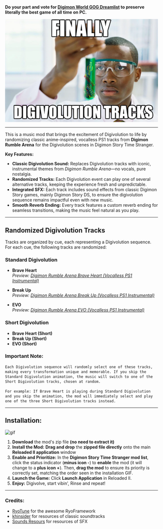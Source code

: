**Do your part and vote for [Digimon World GOG Dreamlist](https://www.gog.com/dreamlist/game/digimon-world-1999) to preserve literally the best game of all time on PC.**

![img-1](/Finally-digivolution%20tracks.png)

-----

This is a music mod that brings the excitement of Digivolution to life by randomizing classic anime-inspired, vocalless PS1 tracks from **Digimon Rumble Arena** for the Digivolution scenes in Digimon Story Time Stranger.

**Key Features:**

  * **Classic Digivolution Sound:** Replaces Digivolution tracks with iconic, instrumental themes from *Digimon Rumble Arena*—no vocals, pure nostalgia.
  * **Randomized Tracks:** Each Digivolution event can play one of several alternative tracks, keeping the experience fresh and unpredictable.
  * **Integrated SFX:** Each track includes sound effects from classic Digimon Story games, mainly Digimon Story DS, to ensure the digivolution sequence remains impactful even with new music.
  * **Smooth Reverb Ending:** Every track features a custom reverb ending for seamless transitions, making the music feel natural as you play.

-----

## **Randomized Digivolution Tracks**

Tracks are organized by cue, each representing a Digivolution sequence. For each cue, the following tracks are randomized:

### **Standard Digivolution**

- **Brave Heart**  
  *Preview: [Digimon Rumble Arena Brave Heart (Vocalless PS1 Instrumental)](https://www.youtube.com/watch?v=wW2wwb3nDGM)*

- **Break Up**  
  *Preview: [Digimon Rumble Arena Break Up (Vocalless PS1 Instrumental)](https://www.youtube.com/watch?v=uenaxe-QnDE)*

- **EVO**  
  *Preview: [Digimon Rumble Arena EVO (Vocalless PS1 Instrumental)](https://www.youtube.com/watch?v=aCQ5J27-nzk)*

### **Short Digivolution**

- **Brave Heart (Short)**  
- **Break Up (Short)**  
- **EVO (Short)**  

### **Important Note:**
```
Each Digivolution sequence will randomly select one of these tracks, making every transformation unique and memorable. If you skip the Standard Digivolution animation, the music will switch to one of the Short Digivolution tracks, chosen at random. 

For example: If Brave Heart is playing during Standard Digivolution and you skip the animation, the mod will immediately select and play one of the three Short Digivolution tracks instead.
```
-----

## **Installation:**

![gif](/img/Installation.gif)

1.  **Download** the mod's zip file **(no need to extract it)**
2.  **Install the Mod:** **Drag and drop** the **zipped file directly** onto the main **Reloaded II application** window
3.  **Enable and Prioritize:** In the **Digimon Story Time Stranger mod list**, click the status indicator (**minus icon -**) to **enable** the mod (it will change to a **plus icon +**). Then, **drag the mod** to ensure its priority is correctly set, matching the order seen in the installation GIF.
4.  **Launch the Game:** Click **Launch Application** in Reloaded II.
5.  **Enjoy:** Digivolve, start vibin', Rinse and repeat\!

-----

### Credits:

  * [RyoTune](https://gamebanana.com/members/2986979) for the awesome RyoFramework
  * [khinsider](https://downloads.khinsider.com/) for resources of classic soundtracks
  * [Sounds Resours](https://sounds.spriters-resource.com/) for resources of SFX